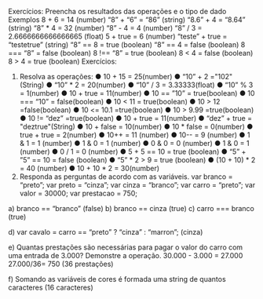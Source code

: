 Exercícios:
Preencha os resultados das operações e o tipo de dado
Exemplos
8 + 6 = 14 (number)
“8” + “6” = “86” (string)
“8.6” + 4 = “8.64” (string)
“8” * 4 = 32 (number)
“8” - 4 = 4 (number)
“8” / 3 = 2.6666666666666665 (float)
5 + true = 6 (number)
“teste” + true = “testetrue” (string)
“8” == 8 = true (boolean)
“8” == 4 = false (boolean)
8 === “8” = false (boolean)
8 !== “8” = true (boolean)
8 < 4 = false (boolean)
8 > 4 = true (boolean)
Exercícios:
1. Resolva as operações:
● 10 + 15 = 25(number)
● “10” + 2 ="102"(String)
● “10” * 2 = 20(number)
● “10” / 3 = 3.33333(float)
● “10” % 3 = 1(number)
● 10 + true = 11(number)
● 10 == ”10” = true(boolean)
● 10 === “10” = false(boolean)
● 10 < 11 = true(boolean)
● 10 > 12 =false(boolean)
● 10 <= 10.1 =true(boolean)
● 10 > 9.99 =true(boolean)
● 10 != “dez” =true(boolean)
● 10 + true = 11(number)
● “dez” + true = "deztrue"(String)
● 10 + false = 10(number)
● 10 * false = 0(number)
● true + true = 2(number)
● 10++ = 11 (number)
● 10-- = 9 (number)
● 1 & 1 = 1 (number)
● 1 & 0 = 1 (number)
● 0 & 0 = 0 (number)
● 1 & 0 = 1 (number)
● 0 / 1 = 0 (number)
● 5 + 5 == 10 = true (boolean)
● “5” + ”5” == 10 = false (boolean)
● “5” * 2 > 9 = true (boolean)
● (10 + 10) * 2 = 40 (number)
● 10 + 10 * 2 = 30(number)
2. Responda as perguntas de acordo com as variáveis.
var branco = “preto”;
var preto = “cinza”;
var cinza = “branco”;
var carro = “preto”;
var valor = 30000;
var prestacao = 750;

a) branco == “branco” (false)
b) branco == cinza (true)
c) carro === branco (true)

d) var cavalo = carro == “preto” ? “cinza” : “marron”;
(cinza)

e) Quantas prestações são necessárias para pagar o valor do carro com uma entrada
de 3.000? Demonstre a operação.
30.000 - 3.000 = 27.000
27.000/36= 750
(36 prestações)

f) Somando as variáveis de cores é formada uma string de quantos caracteres 
(16 caracteres)